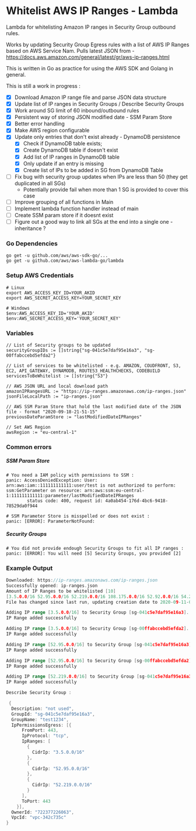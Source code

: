 # Whitelist AWS IP Ranges - Lambda

Lambda for whitelisting Amazon IP ranges in Security Group outbound rules.

Works by updating Security Group Egress rules with a list of AWS IP Ranges based on AWS Service Nam.
Pulls latest JSON from - https://docs.aws.amazon.com/general/latest/gr/aws-ip-ranges.html

This is written in Go as practice for using the AWS SDK and Golang in general.

This is still a work in progress : 

- [x] Download Amazon IP range file and parse JSON data structure
- [x] Update list of IP ranges in Security Groups / Describe Security Groups
- [x] Work around SG limit of 60 inbound/outbound rules
- [x] Persistent way of storing JSON modified date - SSM Param Store
- [x] Better error handling
- [x] Make AWS region configurable
- [x] Update only entries that don't exist already - DynamoDB persistence
  - [x] Check if DynamoDB table exists; 
  - [x] Create DynamoDB table if doesn't exist
  - [x] Add list of IP ranges in DynamoDB table
  - [x] Only update if an entry is missing
  - [x] Create list of IPs to be added in SG from DynamoDB Table
- [ ] Fix bug with security group updates when IPs are less than 50 (they get duplicated in all SGs)
  - Potentially provide fail when more than 1 SG is provided to cover this case
- [ ] Improve grouping of all functions in Main
- [ ] Implement lambda function handler instead of main
- [ ] Create SSM param store if it doesnt exist
- [ ] Figure out a good way to link all SGs at the end into a single one - inheritance ?

### Go Dependencies
```
go get -u github.com/aws/aws-sdk-go/...
go get -u github.com/aws/aws-lambda-go/lambda
```

### Setup AWS Credentials
```
# Linux
export AWS_ACCESS_KEY_ID=YOUR_AKID
export AWS_SECRET_ACCESS_KEY=YOUR_SECRET_KEY
```

```
# Windows
$env:AWS_ACCESS_KEY_ID='YOUR_AKID'
$env:AWS_SECRET_ACCESS_KEY='YOUR_SECRET_KEY'
```

### Variables
```
// List of Security groups to be updated
securityGroupIDs := []string{"sg-041c5e7daf95e16a3", "sg-00ffabccebd5efda2"}

// List of services to be whitelisted - e.g. AMAZON, COUDFRONT, S3, EC2, API_GATEWAY, DYNAMODB, ROUTE53_HEALTHCHECKS, CODEBUILD
servicesToBeWhitelist := []string{"S3"}

// AWS JSON URL and local download path
amazonIPRangesURL := "https://ip-ranges.amazonaws.com/ip-ranges.json"
jsonFileLocalPath := "ip-ranges.json"

// AWS SSM Param Store that hold the last modified date of the JSON file - format "2020-09-18-21-51-15"
previousDateParamStore := "lastModifiedDateIPRanges"

// Set AWS Region
awsRegion := "eu-central-1"
```

### Common errors

##### SSM Param Store
```
# You need a IAM policy with permissions to SSM : 
panic: AccessDeniedException: User: arn:aws:iam::111111111111:user/test is not authorized to perform: ssm:GetParameter on resource: arn:aws:ssm:eu-central-1:111111111111:parameter/lastModifiedDateIPRanges
        status code: 400, request id: 4a0ab454-176d-4bc6-9418-78529da0f944
```

```
# SSM Parameter Store is misspelled or does not exist :
panic: [ERROR]: ParameterNotFound: 
``` 

##### Security Groups
```
# You did not provide endough Security Groups to fit all IP ranges :
panic: [ERROR]: You will need [5] Security Groups, you provided [2]
```

### Example Output
```go run .\main.go
Downloaded: https://ip-ranges.amazonaws.com/ip-ranges.json
Successfully opened: ip-ranges.json
Amount of IP Ranges to be whitelisted [10]
[3.5.0.0/16 52.95.0.0/16 52.219.0.0/16 108.175.0.0/16 52.92.0.0/16 54.231.0.0/16 52.218.0.0/16 52.216.0.0/16 54.222.0.0/16 52.82.0.0/16]
File has changed since last run, updating creation date to 2020-09-11-01-51-14

Adding IP range [3.5.0.0/16] to Security Group [sg-041c5e7daf95e16a3]...
IP Range added successfully

Adding IP range [3.5.0.0/16] to Security Group [sg-00ffabccebd5efda2]...
IP Range added successfully

Adding IP range [52.95.0.0/16] to Security Group [sg-041c5e7daf95e16a3]...
IP Range added successfully

Adding IP range [52.95.0.0/16] to Security Group [sg-00ffabccebd5efda2]...
IP Range added successfully

Adding IP range [52.219.0.0/16] to Security Group [sg-041c5e7daf95e16a3]...
IP Range added successfully

Describe Security Group :

 {
  Description: "not used",
  GroupId: "sg-041c5e7daf95e16a3",
  GroupName: "test1234",
  IpPermissionsEgress: [{
      FromPort: 443,
      IpProtocol: "tcp",
      IpRanges: [
        {
          CidrIp: "3.5.0.0/16"
        },
        {
          CidrIp: "52.95.0.0/16"
        },
        {
          CidrIp: "52.219.0.0/16"
        }
      ],
      ToPort: 443
    }],
  OwnerId: "722377226063",
  VpcId: "vpc-342c735c"
}
```
